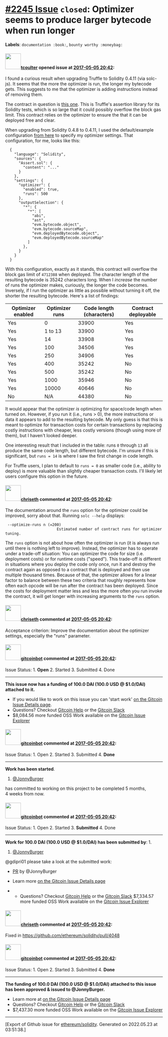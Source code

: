 # [\#2245 Issue](https://github.com/ethereum/solidity/issues/2245) `closed`: Optimizer seems to produce larger bytecode when run longer
**Labels**: `documentation :book:`, `bounty worthy :moneybag:`


#### <img src="https://avatars.githubusercontent.com/u/92629?u=23675aa270e5c46654a6373fe849c7dd26a13b9d&v=4" width="50">[tcoulter](https://github.com/tcoulter) opened issue at [2017-05-05 20:42](https://github.com/ethereum/solidity/issues/2245):

I found a curious result when upgrading Truffle to Solidity 0.4.11 (via solc-js). It seems that the more the optimizer is run, the longer my bytecode gets. This suggests to me that the optimizer is adding instructions instead of removing them. 

The contract in question is [this one](https://github.com/trufflesuite/truffle/blob/master/lib/testing/Assert.sol). This is Truffle's assertion library for its Solidity tests, which is so large that it could possibly overflow the block gas limit. This contract relies on the optimizer to ensure the that it can be deployed free and clear. 

When upgrading from Solidity 0.4.8 to 0.4.11, I used the default/example configuration [from here](https://solidity.readthedocs.io/en/develop/using-the-compiler.html#compiler-input-and-output-json-description) to specify my optimizer settings. That configuration, for me, looks like this: 

```
  {
    "language": "Solidity",
    "sources": {
      "Assert.sol": {
        "content": "..."
      }
    },
    "settings": {
      "optimizer": {
        "enabled": true,
        "runs": 500
      },
      "outputSelection": {
        "*": {
          "*": [
            "abi",
            "ast",
            "evm.bytecode.object",
            "evm.bytecode.sourceMap",
            "evm.deployedBytecode.object",
            "evm.deployedBytecode.sourceMap"
          ]
        },
      }
    }
  }
``` 

With this configuration, exactly as it stands, this contract will overflow the block gas limit of `4712388` when deployed. The character length of the resulting bytecode is 35242 characters long. When I *increase* the number of runs the optimizer makes, curiously, the longer the code becomes. Inversely, if I run the optimizer as little as possible without turning it off, the shorter the resulting bytecode. Here's a list of findings: 

Optimizer enabled | Optimizer runs | Code length (characters) | Contract deployable
------------ | ------------- | ------------- | -------------
Yes | 0 | 33900 | Yes
Yes | 1 to 13 | 33900 | Yes
Yes | 14 | 33908 | Yes
Yes | 100 | 34506 | Yes
Yes | 250 | 34906 | Yes
Yes | 400 | 35242 | No
Yes | 500 | 35242 | No
Yes | 1000 | 35946 | No
Yes | 10000 | 40646 | No
No | N/A | 44380 | No

It would appear that the optimizer *is* optimizing for space/code length when turned on. However, if you run it (i.e., runs > 0), the more instructions or data it appears to add to the resulting bytecode. My only guess is that this is meant to optimize for transaction costs for certain transactions by replacing costly instructions with cheaper, less costly versions (though using more of them), but I haven't looked deeper.

One interesting result that I included in the table: runs `0` through `13` all produce the same code length, but different bytecode. I'm unsure if this is significant, but `runs = 14` is where I saw the first change in code length. 

For Truffle users, I plan to default to `runs = 0` as smaller code (i.e., ability to deploy) is more valuable than slightly cheaper transaction costs. I'll likely let users configure this option in the future. 


#### <img src="https://avatars.githubusercontent.com/u/9073706?v=4" width="50">[chriseth](https://github.com/chriseth) commented at [2017-05-05 20:42](https://github.com/ethereum/solidity/issues/2245#issuecomment-302039418):

The documentation around the `runs` option for the optimizer could be improved, sorry about that.
Running `solc --help` displays:
```
 --optimize-runs n (=200)
                       Estimated number of contract runs for optimizer tuning.
```

The `runs` option is not about how often the optimizer is run (it is always run until there is nothing left to improve). Instead, the optimizer has to operate under a trade-off situation: You can optimizer the code for size (i.e. deployment costs) or for runtime costs ("speed"). This trade-off is different in situations where you deploy the code only once, run it and destroy the contract again as opposed to a contract that is deployed and then use multiple thousand times. Because of that, the optimizer allows for a linear factor to balance between these two criteria that roughly represents how often each opcode will be run after the contract has been deployed. Since the costs for deployment matter less and less the more often you run invoke the contract, it will get longer with increasing arguments to the `runs` option.

#### <img src="https://avatars.githubusercontent.com/u/9073706?v=4" width="50">[chriseth](https://github.com/chriseth) commented at [2017-05-05 20:42](https://github.com/ethereum/solidity/issues/2245#issuecomment-385063911):

Acceptance criterion: Improve the documentation about the optimizer settings, especially the "runs" parameter.

#### <img src="https://avatars.githubusercontent.com/u/27903976?u=55f8ae7c0f451691d93ea0ad5b89b58d1282981b&v=4" width="50">[gitcoinbot](https://github.com/gitcoinbot) commented at [2017-05-05 20:42](https://github.com/ethereum/solidity/issues/2245#issuecomment-385700078):

Issue Status: 1. **Open** 2. Started 3. Submitted 4. Done 

<hr>

__This issue now has a funding of 100.0 DAI (100.0 USD @ $1.0/DAI) attached to it.__

 * If you would like to work on this issue you can 'start work' [on the Gitcoin Issue Details page](https://gitcoin.co/issue/ethereum/solidity/2245/345).
 * Questions? Checkout <a href='https://gitcoin.co/help'>Gitcoin Help</a> or the <a href='https://gitcoin.co/slack'>Gitcoin Slack</a>
 * $8,084.56 more funded OSS Work available on the [Gitcoin Issue Explorer](https://gitcoin.co/explorer)

#### <img src="https://avatars.githubusercontent.com/u/27903976?u=55f8ae7c0f451691d93ea0ad5b89b58d1282981b&v=4" width="50">[gitcoinbot](https://github.com/gitcoinbot) commented at [2017-05-05 20:42](https://github.com/ethereum/solidity/issues/2245#issuecomment-386011870):

Issue Status: 1. Open 2. Started 3. Submitted 4. **Done** 

<hr>

__Work has been started__.

 1. [@JonnyBurger](https://gitcoin.co/profile/JonnyBurger) 

 has committed to working on this project to be completed 5 months, 4 weeks from now.

#### <img src="https://avatars.githubusercontent.com/u/27903976?u=55f8ae7c0f451691d93ea0ad5b89b58d1282981b&v=4" width="50">[gitcoinbot](https://github.com/gitcoinbot) commented at [2017-05-05 20:42](https://github.com/ethereum/solidity/issues/2245#issuecomment-386020164):

Issue Status: 1. Open 2. Started 3. **Submitted** 4. Done 

<hr>

__Work for 100.0 DAI (100.0 USD @ $1.0/DAI) has been submitted by__: 
 1. 
 1. [@JonnyBurger](https://gitcoin.co/profile/JonnyBurger) 

 

@gdipri01 please take a look at the submitted work:
* [PR](https://github.com/ethereum/solidity/pull/4048) by @JonnyBurger
 

 * Learn more [on the Gitcoin Issue Details page](https://gitcoin.co/issue/ethereum/solidity/2245/345)
 *  * Questions? Checkout <a href='https://gitcoin.co/help'>Gitcoin Help</a> or the <a href='https://gitcoin.co/slack'>Gitcoin Slack</a>
$7,334.57 more funded OSS Work available on the [Gitcoin Issue Explorer](https://gitcoin.co/explorer)

#### <img src="https://avatars.githubusercontent.com/u/9073706?v=4" width="50">[chriseth](https://github.com/chriseth) commented at [2017-05-05 20:42](https://github.com/ethereum/solidity/issues/2245#issuecomment-386027642):

Fixed in https://github.com/ethereum/solidity/pull/4048

#### <img src="https://avatars.githubusercontent.com/u/27903976?u=55f8ae7c0f451691d93ea0ad5b89b58d1282981b&v=4" width="50">[gitcoinbot](https://github.com/gitcoinbot) commented at [2017-05-05 20:42](https://github.com/ethereum/solidity/issues/2245#issuecomment-386037035):

Issue Status: 1. Open 2. Started 3. Submitted 4. **Done** 

<hr>

__The funding of 100.0 DAI (100.0 USD @ $1.0/DAI) attached to this issue has been approved & issued to @JonnyBurger.__  

 * Learn more at [on the Gitcoin Issue Details page](https://gitcoin.co/issue/ethereum/solidity/2245/345)
 * Questions? Checkout <a href='https://gitcoin.co/help'>Gitcoin Help</a> or the <a href='https://gitcoin.co/slack'>Gitcoin Slack</a>
 * $7,437.30 more funded OSS Work available on the [Gitcoin Issue Explorer](https://gitcoin.co/explorer)


-------------------------------------------------------------------------------



[Export of Github issue for [ethereum/solidity](https://github.com/ethereum/solidity). Generated on 2022.05.23 at 03:51:38.]
